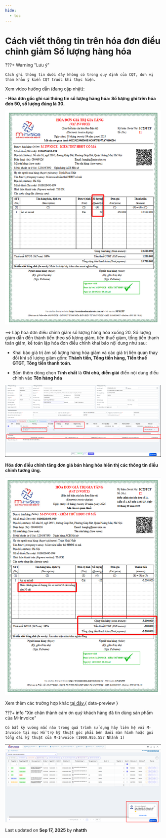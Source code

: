 ```yaml
---
hide:
  - toc
---
```


# **Cách viết thông tin trên hóa đơn điều chỉnh giảm Số lượng hàng hóa**

???+ Warning "Lưu ý"

    Cách ghi thông tin dưới đây không có trong quy định của CQT, đơn vị tham khảo ý kiến CQT trước khi thực hiện.

Xem video hướng dẫn (đang cập nhật):

**- Hóa đơn gốc ghi sai thông tin số lượng hàng hóa: Số lượng ghi trên hóa đơn 50, số lượng đúng là 30.**

![Hình 1](../../assets/images/xu-ly-sai-sot/v2-dieu-chinh-giam-so-luong-1.png "Hãy bấm vào để xem rõ hơn")

==> Lập hóa đơn điều chỉnh giảm số lượng hàng hóa xuống 20. Số lượng giảm dẫn đến thành tiền theo số lượng giảm, tiền thuế giảm, tổng tiền thanh toán giảm, kế toán lập hóa đơn điều chỉnh khai báo nội dung như sau:

- Khai báo giá trị âm số lượng hàng hóa giảm và các giá trị liên quan thay đổi khi số lượng giảm gồm: **Thành tiền, Tổng tiền hàng, Tiền thuế GTGT, Tổng tiền thanh toán.**

- Bấm thêm dòng chọn **Tính chất** là **Ghi chú, diễn giải** điền nội dung điều chỉnh vào **Tên hàng hóa**

![Hình 1](../../assets/images/xu-ly-sai-sot/v2-dieu-chinh-giam-so-luong-2.png "Hãy bấm vào để xem rõ hơn")

**Hóa đơn điều chỉnh tăng đơn giá bán hàng hóa hiển thị các thông tin điều chỉnh tương ứng.**

![Hình 1](../../assets/images/xu-ly-sai-sot/v2-dieu-chinh-giam-so-luong-3.png "Hãy bấm vào để xem rõ hơn")

Xem thêm các trường hợp khác [tại đây.](../dieu-chinh-hoa-don#attribute-lists){ data-preview }

???+ info "Xin chân thành cảm ơn quý khách hàng đã tin dùng sản phẩm của M-Invoice"

    Có bất kỳ vướng mắc nào trong quá trình sử dụng hãy liên hệ với M-Invoice tại mục Hỗ trợ kỹ thuật góc phải bên dưới màn hình hoặc gọi tổng đài kỹ thuật của M-Invoice (1900.955.557 Nhánh 1)

![Hình 5](../../assets/images/invoice2/hotro.png "Hãy bấm vào để xem rõ hơn")

<div class="last-updated">Last updated on <strong>Sep 17, 2025</strong> by <strong>nhatth</strong></div>
